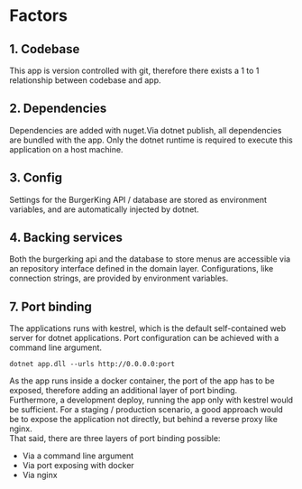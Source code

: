 # Factors
## 1. Codebase
This app is version controlled with git, therefore there exists a 1 to 1 relationship between codebase and app.

## 2. Dependencies
Dependencies are added with nuget.Via dotnet publish, all dependencies are bundled with the app. Only the dotnet runtime is required to execute this application on a host machine.

## 3. Config
Settings for the BurgerKing API / database are stored as environment variables, and are automatically injected by dotnet.

## 4. Backing services
Both the burgerking api and the database to store menus are accessible via an repository interface defined in the domain layer. Configurations, like connection strings, are provided by environment variables.

## 7. Port binding
The applications runs with kestrel, which is the default self-contained web server for dotnet applications. Port configuration can be achieved with a command line argument.
```
dotnet app.dll --urls http://0.0.0.0:port
```
As the app runs inside a docker container, the port of the app has to be exposed, therefore adding an additional layer of port binding.<br/>
Furthermore, a development deploy, running the app only with kestrel would be sufficient. For a staging / production scenario, a good approach would be to expose the application not directly, but behind a reverse proxy like nginx.<br/>
That said, there are three layers of port binding possible:
* Via a command line argument
* Via port exposing with docker
* Via nginx
